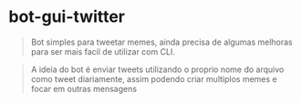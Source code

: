 # bot-gui-twitter

> Bot simples para tweetar memes, ainda precisa de algumas melhoras para ser mais facil de utilizar com CLI.

> A ideia do bot é enviar tweets utilizando o proprio nome do arquivo como tweet diariamente, assim podendo criar multiplos memes e focar em outras mensagens
